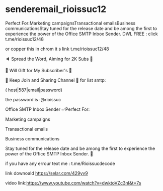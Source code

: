# senderemail_rioissuc12
Perfect For:Marketing campaignsTransactional emailsBusiness communicationsStay tuned for the release date and be among the first to experience the power of the Office SMTP Inbox Sender. DWL FREE : click t.me/rioissuc12/48

or copper this in chrom it s link t.me/rioissuc12/48

🔈 Spread the Word, Aiming for 2K Subs 🔔

🎁 Will Gift for My Subscriber's 🎉

💬 Keep Join and Sharing Channel 💬 for list smtp: 

 ( host|587|email|password) 

the password is :@rioissuc 

Office SMTP Inbox Sender ✅Perfect For:

Marketing campaigns

Transactional emails

Business communications

Stay tuned for the release date and be among the first to experience the power of the Office SMTP Inbox Sender. 🚀 

if you have any errour text me : t.me/Rioissucdecode

link downoald https://selar.com/429yv9



video link:https://www.youtube.com/watch?v=dwktoVZc3nI&t=7s


